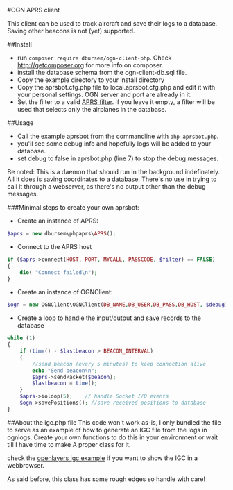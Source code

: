 #OGN APRS client

This client can be used to track aircraft and save their logs to a database. Saving other beacons is not (yet) supported.

##Install
* run `composer require dbursem/ogn-client-php`. Check http://getcomposer.org for more info on composer.
* install the database schema from the ogn-client-db.sql file.
* Copy the example directory to your install directory  
* Copy the aprsbot.cfg.php file to local.aprsbot.cfg.php and edit it with your personal settings. OGN server and port are already in it.  
* Set the filter to a valid [APRS filter](http://www.aprs-is.net/javAPRSFilter.aspx). If you leave it empty, a filter will be used that selects only the airplanes in the database. 

##Usage
* Call the example aprsbot from the commandline with `php aprsbot.php`.
* you'll see some debug info and hopefully logs will be added to your database. 
* set debug to false in aprsbot.php (line 7) to stop the debug messages.

Be noted: This is a daemon that should run in the background indefinately. All it does is saving coordinates to a database. 
There's no use in trying to call it through a webserver, as there's no output other than the debug messages.

###Minimal steps to create your own aprsbot:
 
* Create an instance of APRS:
```php
$aprs = new dbursem\phpaprs\APRS();
```
* Connect to the APRS host
```php
if ($aprs->connect(HOST, PORT, MYCALL, PASSCODE, $filter) == FALSE) 
{
    die( "Connect failed\n");
}
```
* Create an instance of OGNClient:
```php
$ogn = new OGNClient\OGNClient(DB_NAME,DB_USER,DB_PASS,DB_HOST, $debug);
```

* Create a loop to handle the input/output and save records to the database
```php
while (1)
{
    if (time() - $lastbeacon > BEACON_INTERVAL) 
    {
        //send beacon (every 5 minutes) to keep connection alive
        echo "Send beacon\n";
        $aprs->sendPacket($beacon);
        $lastbeacon = time();
    }
    $aprs->ioloop(5);    // handle Socket I/O events
    $ogn->savePositions(); //save received positions to database 
}
```

##About the igc.php file
This code won't work as-is, I only bundled the file to serve as an example of how to generate an IGC file from the logs in ognlogs. Create your own functions to do this in your environment or wait till I have time to make A proper class for it.

check the [openlayers igc example](http://openlayers.org/en/v3.8.1/examples/igc.html) if you want to show the IGC in a webbrowser.

As said before, this class has some rough edges so handle with care!
